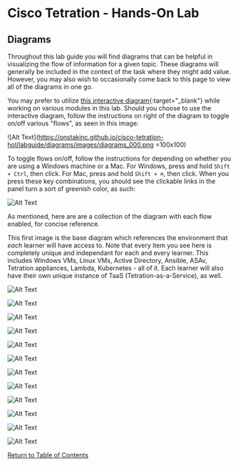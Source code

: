 # Cisco Tetration - Hands-On Lab
  
## Diagrams

Throughout this lab guide you will find diagrams that can be helpful in visualizing the flow of information for a given topic. These diagrams will generally be included in the context of the task where they might add value. However, you may also wish to occasionally come back to this page to view all of the diagrams in one go. 

You may prefer to utilize [this interactive diagram](https://www.lucidchart.com/documents/view/425e1b97-194e-413a-b793-0df939a87501){:target="_blank"} while working on various modules in this lab. Should you choose to use the interactive diagram, follow the instructions on right of the diagram to toggle on/off various "flows", as seen in this image:

![Alt Text](https://onstakinc.github.io/cisco-tetration-hol/labguide/diagrams/images/diagrams_000.png =100x100)  

To toggle flows on/off, follow the instructions for depending on whether you are using a Windows machine or a Mac. For Windows, press and hold `Shift + Ctrl`, then click. For Mac, press and hold `Shift + ⌘`, then click. When you press these key combinations, you should see the clickable links in the panel turn a sort of greenish color, as such:
  
![Alt Text](https://onstakinc.github.io/cisco-tetration-hol/labguide/diagrams/images/diagrams_001.png)  
  

As mentioned, here are are a collection of the diagram with each flow enabled, for concise reference. 

This first image is the base diagram which references the environment that _each_ learner will have access to. Note that every item you see here is completely unique and independant for each and every learner. This includes Windows VMs, Linux VMs, Active Directory, Ansible, ASAv, Tetration appliances, Lambda, Kubernetes - all of it. Each learner will also have their own unique instance of TaaS (Tetration-as-a-Service), as well. 

![Alt Text](https://onstakinc.github.io/cisco-tetration-hol/labguide/diagrams/images/diagrams_002.png)  
  

![Alt Text](https://onstakinc.github.io/cisco-tetration-hol/labguide/diagrams/images/diagrams_003.png)  
  
![Alt Text](https://onstakinc.github.io/cisco-tetration-hol/labguide/diagrams/images/diagrams_004.png)  
  
![Alt Text](https://onstakinc.github.io/cisco-tetration-hol/labguide/diagrams/images/diagrams_005.png)  
  
![Alt Text](https://onstakinc.github.io/cisco-tetration-hol/labguide/diagrams/images/diagrams_006.png)  
  
![Alt Text](https://onstakinc.github.io/cisco-tetration-hol/labguide/diagrams/images/diagrams_007.png)  
  
![Alt Text](https://onstakinc.github.io/cisco-tetration-hol/labguide/diagrams/images/diagrams_008.png)  
  
![Alt Text](https://onstakinc.github.io/cisco-tetration-hol/labguide/diagrams/images/diagrams_009.png)  
  
![Alt Text](https://onstakinc.github.io/cisco-tetration-hol/labguide/diagrams/images/diagrams_010.png)  
  
![Alt Text](https://onstakinc.github.io/cisco-tetration-hol/labguide/diagrams/images/diagrams_011.png)  
  
![Alt Text](https://onstakinc.github.io/cisco-tetration-hol/labguide/diagrams/images/diagrams_012.png)  
  
![Alt Text](https://onstakinc.github.io/cisco-tetration-hol/labguide/diagrams/images/diagrams_013.png)  
  
[Return to Table of Contents](https://onstakinc.github.io/cisco-tetration-hol/labguide/)